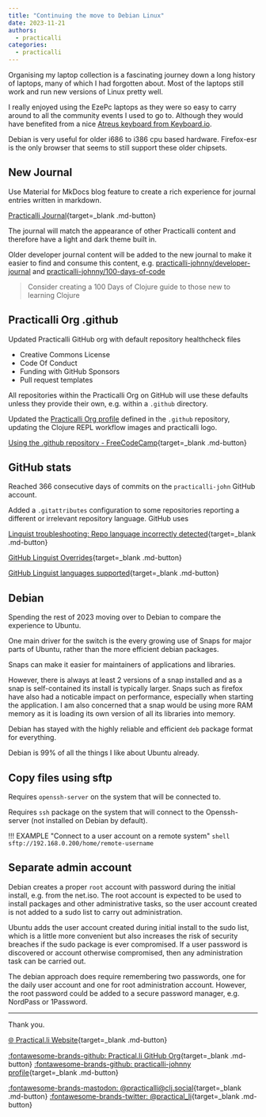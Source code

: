 ```yaml
---
title: "Continuing the move to Debian Linux"
date: 2023-11-21
authors:
  - practicalli
categories:
  - practicalli
---
```


Organising my laptop collection is a fascinating journey down a long history of laptops, many of which I had forgotten about.  Most of the laptops still work and run new versions of Linux pretty well.

I really enjoyed using the EzePc laptops as they were so easy to carry around to all the community events I used to go to.  Although they would have benefited from a nice [Atreus keyboard from Keyboard.io](https://shop.keyboard.io/products/keyboardio-atreus).

Debian is very useful for older i686 to i386 cpu based hardware.  Firefox-esr is the only browser that seems to still support these older chipsets.

<!-- more -->

## New Journal

Use Material for MkDocs blog feature to create a rich experience for journal entries written in markdown.

[Practicalli Journal](https://practical.li/journal){target=_blank .md-button}

The journal will match the appearance of other Practicalli content and therefore have a light and dark theme built in.

Older developer journal content will be added to the new journal to make it easier to find and consume this content, e.g. [practicalli-johnny/developer-journal](https://github.com/practicalli-johnny/developer-journal) and [practicalli-johnny/100-days-of-code](https://github.com/practicalli-johnny/100-days-of-clojure-code)

> Consider creating a 100 Days of Clojure guide to those new to learning Clojure


## Practicalli Org .github

Updated Practicalli GitHub org with default repository healthcheck files

- Creative Commons License
- Code Of Conduct
- Funding with GitHub Sponsors
- Pull request templates

All repositories within the Practicalli Org on GitHub will use these defaults unless they provide their own, e.g. within a `.github` directory.

Updated the [Practicalli Org profile](https://github.com/practicalli) defined in the `.github` repository, updating the Clojure REPL workflow images and practicalli logo.

[Using the .github repository - FreeCodeCamp](https://www.freecodecamp.org/news/how-to-use-the-dot-github-repository/){target=_blank .md-button}


## GitHub stats

Reached 366 consecutive days of commits on the `practicalli-john` GitHub account.

Added a `.gitattributes` configuration to some repositories reporting a different or irrelevant repository language.  GitHub uses

[Linguist troubleshooting: Repo language incorrectly detected](https://github.com/github-linguist/linguist/blob/master/docs/troubleshooting.md#my-repository-is-detected-as-the-wrong-language){target=_blank .md-button}

[GitHub Linguist Overrides](https://github.com/github-linguist/linguist/blob/master/docs/overrides.md){target=_blank .md-button}

[GitHub Linguist languages supported](https://github.com/github-linguist/linguist/blob/master/lib/linguist/languages.yml){target=_blank .md-button}


## Debian

Spending the rest of 2023 moving over to Debian to compare the experience to Ubuntu.

One main driver for the switch is the every growing use of Snaps for major parts of Ubuntu, rather than the more efficient debian packages.

Snaps can make it easier for maintainers of applications and libraries.

However, there is always at least 2 versions of a snap installed and as a snap is self-contained its install is typically larger.  Snaps such as firefox have also had a noticable impact on performance, especially when starting the application.  I am also concerned that a snap would be using more RAM memory as it is loading its own version of all its libraries into memory.

Debian has stayed with the highly reliable and efficient `deb` package format for everything.

Debian is 99% of all the things I like about Ubuntu already.


## Copy files using sftp

Requires `openssh-server` on the system that will be connected to.

Requires `ssh` package on the system that will connect to the Openssh-server (not installed on Debian by default).

!!! EXAMPLE "Connect to a user account on a remote system"
    ```shell
    sftp://192.168.0.200/home/remote-username
    ```

## Separate admin account

Debian creates a proper `root` account with password during the initial install, e.g. from the net.iso.  The root account is expected to be used to install packages and other administrative tasks, so the user account created is not added to a sudo list to carry out administration.

Ubuntu adds the user account created during initial install to the sudo list, which is a little more convenient but also increases the risk of security breaches if the sudo package is ever compromised.  If a user password is discovered or account otherwise compromised, then any administration task can be carried out.

The debian approach does require remembering two passwords, one for the daily user account and one for root administration account.  However, the root password could be added to a secure password manager, e.g. NordPass or 1Password.

---
Thank you.

[:globe_with_meridians: Practical.li Website](https://practical.li){target=_blank .md-button}

[:fontawesome-brands-github: Practical.li GitHub Org](https://github.com/practicalli){target=_blank .md-button}
[:fontawesome-brands-github: practicalli-johnny profile](https://github.com/practicalli-johnny){target=_blank .md-button}

[:fontawesome-brands-mastodon: @practicalli@clj.social](https://clj.social/@practicalli){target=_blank .md-button}
[:fontawesome-brands-twitter: @practical_li](https://twitter.com/practcial_li){target=_blank .md-button}
